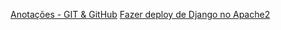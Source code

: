 [Anotações - GIT & GitHub](https://veryconn.siteleaf.net/posts/git/)
[Fazer deploy de Django no Apache2](http://veryconn.siteleaf.net/posts/fazer-deploy-de-django-no-apache2/)
